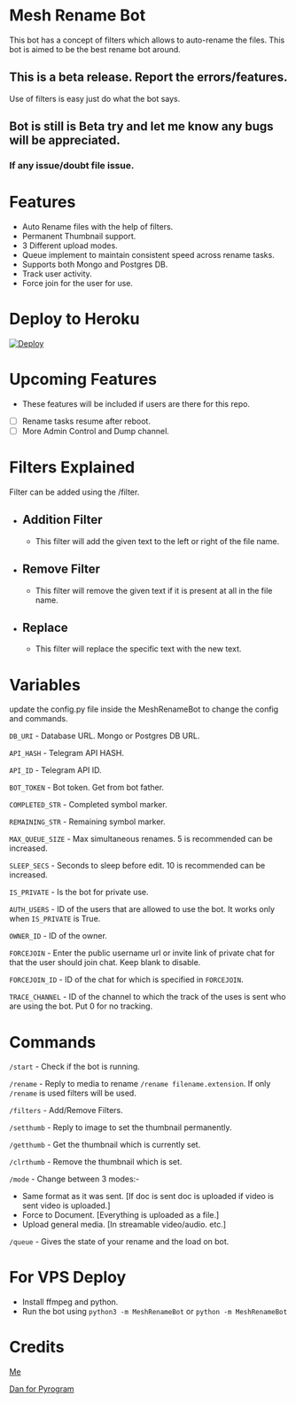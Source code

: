 # Mesh Rename Bot

This bot has a concept of filters which allows to auto-rename the files. This bot is aimed to be the best rename bot around. 

## This is a beta release. Report the errors/features.
Use of filters is easy just do what the bot says.

## Bot is still is Beta try and let me know any bugs will be appreciated.

### If any issue/doubt file issue.

# Features
 - Auto Rename files with the help of filters.
 - Permanent Thumbnail support.
 - 3 Different upload modes.
 - Queue implement to maintain consistent speed across rename tasks.
 - Supports both Mongo and Postgres DB.
 - Track user activity.
 - Force join for the user for use.

# Deploy to Heroku

[![Deploy](https://www.herokucdn.com/deploy/button.svg)](https://heroku.com/deploy?template=https://github.com/Vampire421/Mesh-RenameBot)


# Upcoming Features
 - These features will be included if users are there for this repo.
 - [ ] Rename tasks resume after reboot.
 - [ ] More Admin Control and Dump channel.

# Filters Explained
Filter can be added using the /filter.
- ## Addition Filter
  - This filter will add the given text to the left or right of the file name.
- ## Remove Filter
  - This filter will remove the given text if it is present at all in the file name.
- ## Replace
  - This filter will replace the specific text with the new text.

# Variables

update the config.py file inside the MeshRenameBot to change the config and commands.

`DB_URI` - Database URL. Mongo or Postgres DB URL.

`API_HASH` - Telegram API HASH.

`API_ID` - Telegram API ID.

`BOT_TOKEN` - Bot token. Get from bot father.

`COMPLETED_STR` - Completed symbol marker.

`REMAINING_STR` - Remaining symbol marker.

`MAX_QUEUE_SIZE` - Max simultaneous renames. 5 is recommended can be increased.

`SLEEP_SECS` - Seconds to sleep before edit. 10 is recommended can be increased.

`IS_PRIVATE` - Is the bot for private use.

`AUTH_USERS` - ID of the users that are allowed to use the bot. It works only when `IS_PRIVATE` is True.

`OWNER_ID` - ID of the owner.

`FORCEJOIN` - Enter the public username url or invite link of private chat for that the user should join chat. Keep blank to disable.

`FORCEJOIN_ID` - ID of the chat for which is specified in `FORCEJOIN`.

`TRACE_CHANNEL` - ID of the channel to which the track of the uses is sent who are using the bot. Put 0 for no tracking.

# Commands
`/start` - Check if the bot is running.

`/rename` - Reply to media to rename `/rename filename.extension`. If only `/rename` is used filters will be used.

`/filters` - Add/Remove Filters.

`/setthumb` - Reply to image to set the thumbnail permanently.

`/getthumb` - Get the thumbnail which is currently set.

`/clrthumb` - Remove the thumbnail which is set.

`/mode` - Change between 3 modes:-
- Same format as it was sent. [If doc is sent doc is uploaded if video is sent video is uploaded.]
- Force to Document. [Everything is uploaded as a file.]
- Upload general media. [In streamable video/audio. etc.]

`/queue` - Gives the state of your rename and the load on bot.

# For VPS Deploy
- Install ffmpeg and python.
- Run the bot using `python3 -m MeshRenameBot` or `python -m MeshRenameBot`

# Credits
[Me](https://github.com/yash-dk)

[Dan for Pyrogram](https://github.com/pyrogram/pyrogram)


